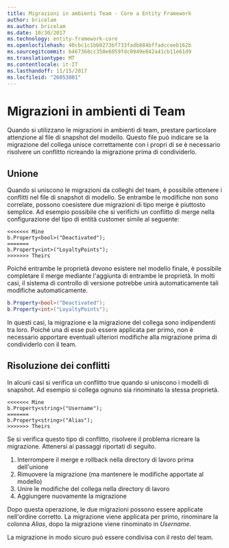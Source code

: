 ```yaml
---
title: Migrazioni in ambienti Team - Core a Entity Framework
author: bricelam
ms.author: bricelam
ms.date: 10/30/2017
ms.technology: entity-framework-core
ms.openlocfilehash: 40cbc1c1bb0273bf733fadb884bffadcceeb162b
ms.sourcegitcommit: b467368cc350e6059fdc0949e042a41cb11e61d9
ms.translationtype: MT
ms.contentlocale: it-IT
ms.lasthandoff: 11/15/2017
ms.locfileid: "26053801"
---
```

<a name="migrations-in-team-environments"></a>Migrazioni in ambienti di Team
===============================
Quando si utilizzano le migrazioni in ambienti di team, prestare particolare attenzione al file di snapshot del modello. Questo file può indicare se la migrazione del collega unisce correttamente con i propri di se è necessario risolvere un conflitto ricreando la migrazione prima di condividerlo.

<a name="merging"></a>Unione
-------
Quando si uniscono le migrazioni da colleghi del team, è possibile ottenere i conflitti nel file di snapshot di modello. Se entrambe le modifiche non sono correlate, possono coesistere due migrazioni di tipo merge è piuttosto semplice. Ad esempio possibile che si verifichi un conflitto di merge nella configurazione del tipo di entità customer simile al seguente:

    <<<<<<< Mine
    b.Property<bool>("Deactivated");
    =======
    b.Property<int>("LoyaltyPoints");
    >>>>>>> Theirs

Poiché entrambe le proprietà devono esistere nel modello finale, è possibile completare il merge mediante l'aggiunta di entrambe le proprietà. In molti casi, il sistema di controllo di versione potrebbe unirà automaticamente tali modifiche automaticamente.

``` csharp
b.Property<bool>("Deactivated");
b.Property<int>("LoyaltyPoints");
```

In questi casi, la migrazione e la migrazione del collega sono indipendenti tra loro. Poiché una di esse può essere applicata per primo, non è necessario apportare eventuali ulteriori modifiche alla migrazione prima di condividerlo con il team.

<a name="resolving-conflicts"></a>Risoluzione dei conflitti
-------------------
In alcuni casi si verifica un conflitto true quando si uniscono i modelli di snapshot. Ad esempio si collega ognuno sia rinominato la stessa proprietà.

    <<<<<<< Mine
    b.Property<string>("Username");
    =======
    b.Property<string>("Alias");
    >>>>>>> Theirs

Se si verifica questo tipo di conflitto, risolvere il problema ricreare la migrazione. Attenersi ai passaggi riportati di seguito.

1. Interrompere il merge e rollback nella directory di lavoro prima dell'unione
2. Rimuovere la migrazione (ma mantenere le modifiche apportate al modello)
3. Unire le modifiche del collega nella directory di lavoro
4. Aggiungere nuovamente la migrazione

Dopo questa operazione, le due migrazioni possono essere applicate nell'ordine corretto. La migrazione viene applicata per primo, rinominare la colonna *Alias*, dopo la migrazione viene rinominato in *Username*.

La migrazione in modo sicuro può essere condivisa con il resto del team.
